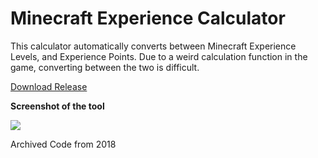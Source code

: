 # Minecraft Experience Calculator

This calculator automatically converts between Minecraft Experience Levels, and Experience Points. Due to a weird calculation function in the game, converting between the two is difficult. 

[Download Release](https://github.com/encodeous/codearchive-MinecraftExperienceCalculator/releases/)

**Screenshot of the tool**

![](https://i.imgur.com/E3rVkzb.png)

Archived Code from 2018
